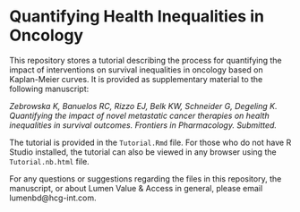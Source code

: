 # Quantifying Health Inequalities in Oncology

This repository stores a tutorial describing the process for quantifying the impact of interventions on survival inequalities in oncology based on Kaplan-Meier curves. It is provided as supplementary material to the following manuscript:

*Zebrowska K, Banuelos RC, Rizzo EJ, Belk KW, Schneider G, Degeling K. Quantifying the impact of novel metastatic cancer therapies on health inequalities in survival outcomes. Frontiers in Pharmacology. Submitted.*

The tutorial is provided in the `Tutorial.Rmd` file. For those who do not have R Studio installed, the tutorial can also be viewed in any browser using the `Tutorial.nb.html` file.

For any questions or suggestions regarding the files in this repository, the manuscript, or about Lumen Value & Access in general, please email lumenbd\@hcg-int.com.
